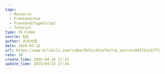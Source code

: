 ```yaml
---
tags:
  - Resource
  - Frontend/Vue
  - Frontend/TypeScript
  - Tutorial
type: 📺 Video
source: B站
author: 月光分层
date: 2024-03-12
url: https://www.bilibili.com/video/BV1si421o7Xo?vd_source=84272a2d7f72158b38778819be5bc6ad
rate: 10
create_time: 2025-04-15 17:32
update_time: 2025/04/15 17:34
---
```

